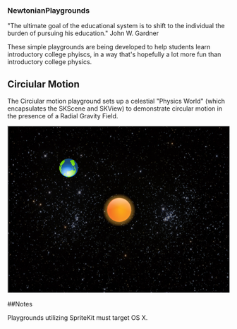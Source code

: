 ### NewtonianPlaygrounds

"The ultimate goal of the educational system is to shift to the individual the burden of pursuing his education."
John W. Gardner

These simple playgrounds are being developed to help students learn introductory college phyiscs, in a way that's hopefully a lot more fun than introductory college physics. 


## Circiular Motion

The Circiular motion playground sets up a celestial "Physics World" (which encapsulates the SKScene and SKView) to demonstrate circular motion in the presence of a Radial Gravity Field. 

![Alt text](/NewtonianPlaygrounds/CircularMotionSS.png?raw=true "")

##Notes

Playgrounds utilizing SpriteKit must target OS X. 
